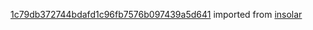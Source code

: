 [1c79db372744bdafd1c96fb7576b097439a5d641](https://github.com/insolar/insolar/commit/1c79db372744bdafd1c96fb7576b097439a5d641) imported from [insolar](https://github.com/insolar/insolar)
